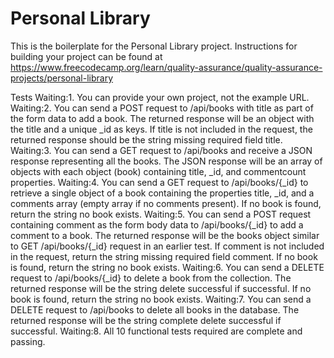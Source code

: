 # Personal Library

This is the boilerplate for the Personal Library project. Instructions for building your project can be found at https://www.freecodecamp.org/learn/quality-assurance/quality-assurance-projects/personal-library

Tests
Waiting:1. You can provide your own project, not the example URL.
Waiting:2. You can send a POST request to /api/books with title as part of the form data to add a book. The returned response will be an object with the title and a unique _id as keys. If title is not included in the request, the returned response should be the string missing required field title.
Waiting:3. You can send a GET request to /api/books and receive a JSON response representing all the books. The JSON response will be an array of objects with each object (book) containing title, _id, and commentcount properties.
Waiting:4. You can send a GET request to /api/books/{_id} to retrieve a single object of a book containing the properties title, _id, and a comments array (empty array if no comments present). If no book is found, return the string no book exists.
Waiting:5. You can send a POST request containing comment as the form body data to /api/books/{_id} to add a comment to a book. The returned response will be the books object similar to GET /api/books/{_id} request in an earlier test. If comment is not included in the request, return the string missing required field comment. If no book is found, return the string no book exists.
Waiting:6. You can send a DELETE request to /api/books/{_id} to delete a book from the collection. The returned response will be the string delete successful if successful. If no book is found, return the string no book exists.
Waiting:7. You can send a DELETE request to /api/books to delete all books in the database. The returned response will be the string complete delete successful if successful.
Waiting:8. All 10 functional tests required are complete and passing.

